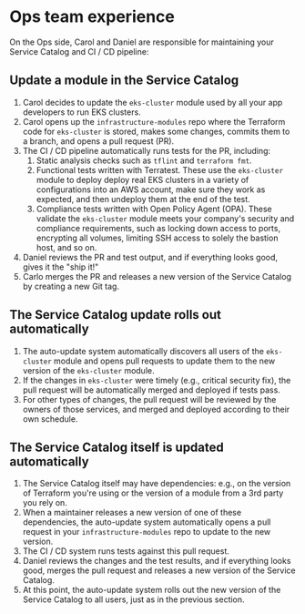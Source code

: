 # Ops team experience

On the Ops side, Carol and Daniel are responsible for maintaining your Service Catalog and CI / CD pipeline:

## Update a module in the Service Catalog

1. Carol decides to update the `eks-cluster` module used by all your app developers to run EKS clusters.
2. Carol opens up the `infrastructure-modules` repo where the Terraform code for `eks-cluster` is stored, makes some changes, commits them to a branch, and opens a pull request (PR).
3. The CI / CD pipeline automatically runs tests for the PR, including:
    1. Static analysis checks such as `tflint` and `terraform fmt`.
    2. Functional tests written with Terratest. These use the `eks-cluster` module to deploy deploy real EKS clusters in a variety of configurations into an AWS account, make sure they work as expected, and then undeploy them at the end of the test.
    3. Compliance tests written with Open Policy Agent (OPA). These validate the `eks-cluster` module meets your company's security and compliance requirements, such as locking down access to ports, encrypting all volumes, limiting SSH access to solely the bastion host, and so on.
4. Daniel reviews the PR and test output, and if everything looks good, gives it the "ship it!"
5. Carlo merges the PR and releases a new version of the Service Catalog by creating a new Git tag.

## The Service Catalog update rolls out automatically

1. The auto-update system automatically discovers all users of the `eks-cluster` module and opens pull requests to update them to the new version of the `eks-cluster` module.
2. If the changes in `eks-cluster` were timely (e.g., critical security fix), the pull request will be automatically merged and deployed if tests pass.
3. For other types of changes, the pull request will be reviewed by the owners of those services, and merged and deployed according to their own schedule.

##  The Service Catalog itself is updated automatically

1. The Service Catalog itself may have dependencies: e.g., on the version of Terraform you're using or the version of a module from a 3rd party you rely on.
2. When a maintainer releases a new version of one of these dependencies, the auto-update system automatically opens a pull request in your `infrastructure-modules` repo to update to the new version.
3. The CI / CD system runs tests against this pull request.
4. Daniel reviews the changes and the test results, and if everything looks good, merges the pull request and releases a new version of the Service Catalog.
5. At this point, the auto-update system rolls out the new version of the Service Catalog to all users, just as in the previous section.


<!-- ##DOCS-SOURCER-START
{"sourcePlugin":"Local File Copier","hash":"33c46b2d11c76043adf77f0a05c3c622"}
##DOCS-SOURCER-END -->
